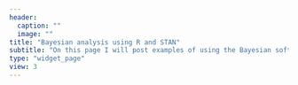 ```yaml
---
header:
  caption: ""
  image: ""
title: "Bayesian analysis using R and STAN"
subtitle: "On this page I will post examples of using the Bayesian software STAN (called via R) to run different types of statistical models and analyse the results."
type: "widget_page"
view: 3
---
```

